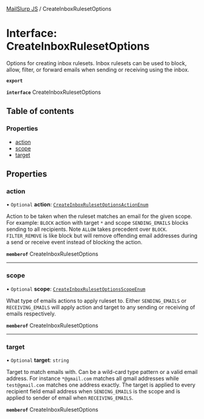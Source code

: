 [MailSlurp JS](../README.md) / CreateInboxRulesetOptions

# Interface: CreateInboxRulesetOptions

Options for creating inbox rulesets. Inbox rulesets can be used to block, allow, filter, or forward emails when sending or receiving using the inbox.

**`export`**

**`interface`** CreateInboxRulesetOptions

## Table of contents

### Properties

- [action](CreateInboxRulesetOptions.md#action)
- [scope](CreateInboxRulesetOptions.md#scope)
- [target](CreateInboxRulesetOptions.md#target)

## Properties

### action

• `Optional` **action**: [`CreateInboxRulesetOptionsActionEnum`](../enums/CreateInboxRulesetOptionsActionEnum.md)

Action to be taken when the ruleset matches an email for the given scope. For example: `BLOCK` action with target `*` and scope `SENDING_EMAILS` blocks sending to all recipients. Note `ALLOW` takes precedent over `BLOCK`. `FILTER_REMOVE` is like block but will remove offending email addresses during a send or receive event instead of blocking the action.

**`memberof`** CreateInboxRulesetOptions

___

### scope

• `Optional` **scope**: [`CreateInboxRulesetOptionsScopeEnum`](../enums/CreateInboxRulesetOptionsScopeEnum.md)

What type of emails actions to apply ruleset to. Either `SENDING_EMAILS` or `RECEIVING_EMAILS` will apply action and target to any sending or receiving of emails respectively.

**`memberof`** CreateInboxRulesetOptions

___

### target

• `Optional` **target**: `string`

Target to match emails with. Can be a wild-card type pattern or a valid email address. For instance `*@gmail.com` matches all gmail addresses while `test@gmail.com` matches one address exactly. The target is applied to every recipient field email address when `SENDING_EMAILS` is the scope and is applied to sender of email when `RECEIVING_EMAILS`.

**`memberof`** CreateInboxRulesetOptions

